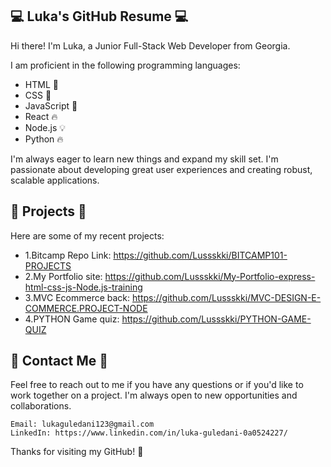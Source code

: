## 💻 Luka's GitHub Resume 💻
Hi there! I'm Luka, a Junior Full-Stack Web Developer from Georgia.

I am proficient in the following programming languages:

  - HTML 📝
  - CSS 🎨
  - JavaScript 🚀
  - React 🔥
  - Node.js 💡
  - Python 🔥
   
I'm always eager to learn new things and expand my skill set. I'm passionate about developing great user experiences and creating robust, scalable applications.

## 🚀 Projects 🚀
Here are some of my recent projects:
   - 1.Bitcamp Repo Link: https://github.com/Lussskki/BITCAMP101-PROJECTS
   - 2.My Portfolio site: https://github.com/Lussskki/My-Portfolio-express-html-css-js-Node.js-training 
   - 3.MVC Ecommerce back: https://github.com/Lussskki/MVC-DESIGN-E-COMMERCE.PROJECT-NODE
   - 4.PYTHON Game quiz: https://github.com/Lussskki/PYTHON-GAME-QUIZ
## 💬 Contact Me 💬
Feel free to reach out to me if you have any questions or if you'd like to work together on a project. I'm always open to new opportunities and collaborations.

    Email: lukaguledani123@gmail.com    
    LinkedIn: https://www.linkedin.com/in/luka-guledani-0a0524227/
   Thanks for visiting my GitHub! 🙌
